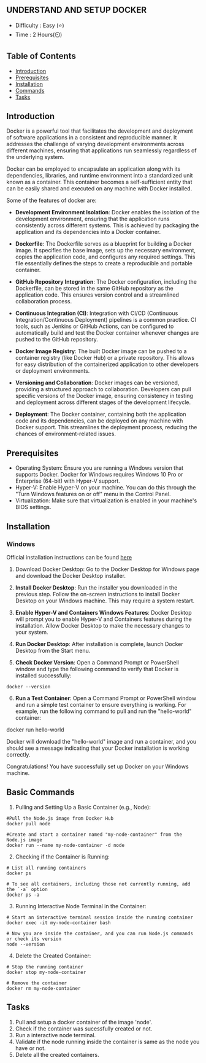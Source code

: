 
## UNDERSTAND AND SETUP DOCKER

- Difficulty : Easy (⭐)
- Time : 2 Hours(⏲️)

## Table of Contents
- [Introduction](#introduction)
- [Prerequisites](#Prerequisites)
- [Installation](#installation)
- [Commands](#commands)
- [Tasks](#tasks)


## Introduction

Docker is a powerful tool that facilitates the development and deployment of software applications in a consistent and reproducible manner. It addresses the challenge of varying development environments across different machines, ensuring that applications run seamlessly regardless of the underlying system.

Docker can be employed to encapsulate an application along with its dependencies, libraries, and runtime environment into a standardized unit known as a container. This container becomes a self-sufficient entity that can be easily shared and executed on any machine with Docker installed.

Some of the features of docker are:

- **Development Environment Isolation**:
Docker enables the isolation of the development environment, ensuring that the application runs consistently across different systems. This is achieved by packaging the application and its dependencies into a Docker container.

- **Dockerfile**:
The Dockerfile serves as a blueprint for building a Docker image. It specifies the base image, sets up the necessary environment, copies the application code, and configures any required settings. This file essentially defines the steps to create a reproducible and portable container.

- **GitHub Repository Integration**:
The Docker configuration, including the Dockerfile, can be stored in the same GitHub repository as the application code. This ensures version control and a streamlined collaboration process.

- **Continuous Integration (CI)**:
Integration with CI/CD (Continuous Integration/Continuous Deployment) pipelines is a common practice. CI tools, such as Jenkins or GitHub Actions, can be configured to automatically build and test the Docker container whenever changes are pushed to the GitHub repository.

- **Docker Image Registry**:
The built Docker image can be pushed to a container registry (like Docker Hub) or a private repository. This allows for easy distribution of the containerized application to other developers or deployment environments.

- **Versioning and Collaboration**:
Docker images can be versioned, providing a structured approach to collaboration. Developers can pull specific versions of the Docker image, ensuring consistency in testing and deployment across different stages of the development lifecycle.

- **Deployment**:
The Docker container, containing both the application code and its dependencies, can be deployed on any machine with Docker support. This streamlines the deployment process, reducing the chances of environment-related issues.


## Prerequisites
- Operating System: Ensure you are running a Windows version that supports Docker. Docker for Windows requires Windows 10 Pro or Enterprise (64-bit) with Hyper-V support.
- Hyper-V: Enable Hyper-V on your machine. You can do this through the "Turn Windows features on or off" menu in the Control Panel.
- Virtualization: Make sure that virtualization is enabled in your machine's BIOS settings.
## Installation

### Windows
Official installation instructions can be found [here](https://docs.docker.com/engine/install/)

1. Download Docker Desktop:
Go to the Docker Desktop for Windows page and download the Docker Desktop installer.

2. **Install Docker Desktop**:
Run the installer you downloaded in the previous step. Follow the on-screen instructions to install Docker Desktop on your Windows machine. This may require a system restart.

3. **Enable Hyper-V and Containers Windows Features**:
Docker Desktop will prompt you to enable Hyper-V and Containers features during the installation. Allow Docker Desktop to make the necessary changes to your system.

4. **Run Docker Desktop**:
After installation is complete, launch Docker Desktop from the Start menu.

5. **Check Docker Version**:
Open a Command Prompt or PowerShell window and type the following command to verify that Docker is installed successfully:
```
docker --version
```
6. **Run a Test Container**:
Open a Command Prompt or PowerShell window and run a simple test container to ensure everything is working. For example, run the following command to pull and run the "hello-world" container:

docker run hello-world

Docker will download the "hello-world" image and run a container, and you should see a message indicating that your Docker installation is working correctly.

Congratulations! You have successfully set up Docker on your Windows machine.

## Basic Commands

1. Pulling and Setting Up a Basic Container (e.g., Node):

```
#Pull the Node.js image from Docker Hub
docker pull node

#Create and start a container named "my-node-container" from the Node.js image
docker run --name my-node-container -d node
```
2. Checking if the Container is Running:

```
# List all running containers
docker ps

# To see all containers, including those not currently running, add the `-a` option
docker ps -a
```

3. Running Interactive Node Terminal in the Container:

```
# Start an interactive terminal session inside the running container
docker exec -it my-node-container bash

# Now you are inside the container, and you can run Node.js commands or check its version
node --version
```

4. Delete the Created Container:

```
# Stop the running container
docker stop my-node-container

# Remove the container
docker rm my-node-container
```

## Tasks

1. Pull and setup a docker container of the image 'node'.
2. Check if the container was sucessfully created or not.
3. Run a interactive node terminal. 
4. Validate if the node running inside the container is same as the node you have 
    or not.
5. Delete all the created containers.
